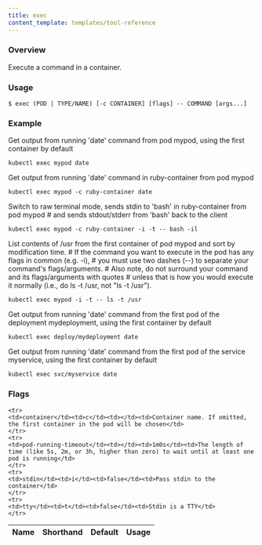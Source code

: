 ```yaml
---
title: exec
content_template: templates/tool-reference
---
```


### Overview
Execute a command in a container.

### Usage

`$ exec (POD | TYPE/NAME) [-c CONTAINER] [flags] -- COMMAND [args...]`


### Example

 Get output from running 'date' command from pod mypod, using the first container by default

```shell
kubectl exec mypod date
```

 Get output from running 'date' command in ruby-container from pod mypod

```shell
kubectl exec mypod -c ruby-container date
```

 Switch to raw terminal mode, sends stdin to 'bash' in ruby-container from pod mypod # and sends stdout/stderr from 'bash' back to the client

```shell
kubectl exec mypod -c ruby-container -i -t -- bash -il
```

 List contents of /usr from the first container of pod mypod and sort by modification time. # If the command you want to execute in the pod has any flags in common (e.g. -i), # you must use two dashes (--) to separate your command's flags/arguments. # Also note, do not surround your command and its flags/arguments with quotes # unless that is how you would execute it normally (i.e., do ls -t /usr, not "ls -t /usr").

```shell
kubectl exec mypod -i -t -- ls -t /usr
```

 Get output from running 'date' command from the first pod of the deployment mydeployment, using the first container by default

```shell
kubectl exec deploy/mydeployment date
```

 Get output from running 'date' command from the first pod of the service myservice, using the first container by default

```shell
kubectl exec svc/myservice date
```




### Flags

<div class="table-responsive"><table class="table table-bordered">
<thead class="thead-light">
<tr>
            <th>Name</th>
            <th>Shorthand</th>
            <th>Default</th>
            <th>Usage</th>
        </tr>
    </thead>
    <tbody>
    
    <tr>
    <td>container</td><td>c</td><td></td><td>Container name. If omitted, the first container in the pod will be chosen</td>
    </tr>
    <tr>
    <td>pod-running-timeout</td><td></td><td>1m0s</td><td>The length of time (like 5s, 2m, or 3h, higher than zero) to wait until at least one pod is running</td>
    </tr>
    <tr>
    <td>stdin</td><td>i</td><td>false</td><td>Pass stdin to the container</td>
    </tr>
    <tr>
    <td>tty</td><td>t</td><td>false</td><td>Stdin is a TTY</td>
    </tr>
</tbody>
</table></div>




